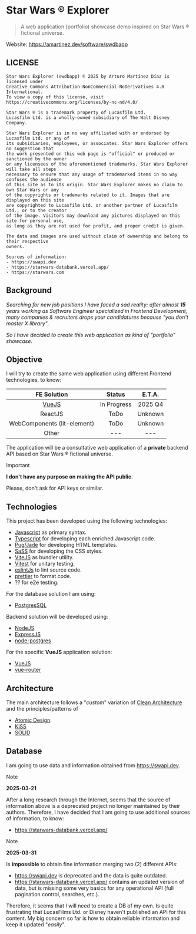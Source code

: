 # Star Wars ® Explorer

> A web application (portfolio) showcase demo inspired on Star Wars ® fictional universe.

Website:
https://amartinez.dev/software/swdbapp

## LICENSE

```text
Star Wars Explorer (swdbapp) © 2025 by Arturo Martínez Díaz is licensed under
Creative Commons Attribution-NonCommercial-NoDerivatives 4.0 International.
To view a copy of this license, visit https://creativecommons.org/licenses/by-nc-nd/4.0/

Star Wars ® is a trademark property of Lucasfilm Ltd.
Lucasfilm Ltd. is a wholly-owned subsidiary of The Walt Disney Company.

Star Wars Explorer is in no way affiliated with or endorsed by Lucasfilm Ltd. or any of
its subsidiaries, employees, or associates. Star Wars Explorer offers no suggestion that
the work presented on this web page is "official" or produced or sanctioned by the owner
or any licensees of the aforementioned trademarks. Star Wars Explorer will take all steps
necessary to ensure that any usage of trademarked items in no way confuses the audience
of this site as to its origin. Star Wars Explorer makes no claim to own Star Wars or any
of the copyrights or trademarks related to it. Images that are displayed on this site
are copyrighted to Lucasfilm Ltd. or another partner of Lucasfilm Ltd., or to the creator
of the image. Visitors may download any pictures displayed on this site for personal use,
as long as they are not used for profit, and proper credit is given.

The data and images are used without claim of ownership and belong to their respective
owners.

Sources of information:
- https://swapi.dev
- https://starwars-databank.vercel.app/
- https://starwars.com
```

## Background

_Searching for new job positions I have faced a sad reality:
after almost **15** years working as Software Engineer specialized in
Frontend Development, many companies & recruiters drops your candidatures
because "you don't master X library"_.

_So I have decided to create this web application as kind of "portfolio" showcase_.

## Objective

I will try to create the same web application using different Frontend technologies, to know:

|                        FE Solution                        |   Status    | E.T.A.  |
| :-------------------------------------------------------: | :---------: | :-----: |
| [VueJS](https://amartinez.dev/software/swdbapp/vue-js/#/) | In Progress | 2025 Q4 |
|                          ReactJS                          |    ToDo     | Unknown |
|                WebComponents (lit-element)                |    ToDo     | Unknown |
|                           Other                           |     ---     |   ---   |

The application will be a consultative web application of a **private** backend API based on Star Wars ® fictional universe.

> [!IMPORTANT]
> **I don't have any purpose on making the API public**.
>
> Please, don't ask for API keys or similar.

## Technologies

This project has been developed using the following technologies:

-   [Javascript](https://developer.mozilla.org/en-US/docs/Web/JavaScript) as primary syntax.
-   [Typescript](https://www.typescriptlang.org/) for developing each enriched Javascript code.
-   [Pug/Jade](https://pugjs.org/) for developing HTML templates.
-   [SaSS](https://sass-lang.com/) for developing the CSS styles.
-   [ViteJS](https://vite.dev/) as bundler utility.
-   [Vitest](https://vitest.dev/) for unitary testing.
-   [eslintJs](https://eslint.org/) to lint source code.
-   [prettier](https://prettier.io/) to format code.
-   ?? for e2e testing.

For the database solution I am using:

-   [PostgresSQL](https://www.postgresql.org/)

Backend solution will be developed using:

-   [NodeJS](https://nodejs.org/)
-   [ExpressJS](https://expressjs.com/)
-   [node-postgres](https://node-postgres.com/)

For the specific **VueJS** application solution:

-   [VueJS](https://vuejs.org/)
-   [vue-router](https://router.vuejs.org/)

## Architecture

The main architecture follows a "_custom_" variation of [Clean Architecture](https://blog.cleancoder.com/uncle-bob/2012/08/13/the-clean-architecture.html) and the principles/patterns of

-   [Atomic Design](https://atomicdesign.bradfrost.com/).
-   [KiSS](https://en.wikipedia.org/wiki/KISS_principle)
-   [SOLID](https://en.wikipedia.org/wiki/SOLID)

## Database

I am going to use data and information obtained from https://swapi.dev.

> [!NOTE]
>
> **2025-03-21**
>
> After a long research through the Internet, seems that the source of information above is a
> deprecated project no longer maintained by their authors. Therefore, I have decided that I am going to use
> additional sources of information, to know:
>
> -   https://starwars-databank.vercel.app/

> [!NOTE]
>
> **2025-03-31**
>
> Is **impossible** to obtain fine information merging two (2) different APIs:
> - https://swapi.dev is deprecated and the data is quite outdated.
> - https://starwars-databank.vercel.app/ contains an updated version of data, but is missing
> some very basics for any operational API (full pagination control, searches, etc.).
>
> Therefore, it seems that I will need to create a DB of my own.
> Is quite frustrating that LucasFilms Ltd. or Disney haven't published an API for this content.
> My big concern so far is how to obtain reliable information and keep it updated "_easily_".
